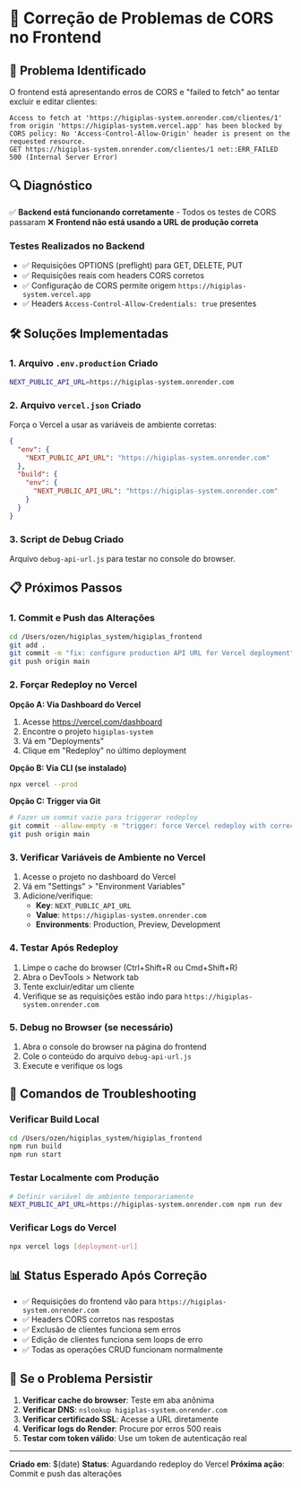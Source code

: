 # 🔧 Correção de Problemas de CORS no Frontend

## 🚨 Problema Identificado

O frontend está apresentando erros de CORS e "failed to fetch" ao tentar excluir e editar clientes:

```
Access to fetch at 'https://higiplas-system.onrender.com/clientes/1' from origin 'https://higiplas-system.vercel.app' has been blocked by CORS policy: No 'Access-Control-Allow-Origin' header is present on the requested resource.
GET https://higiplas-system.onrender.com/clientes/1 net::ERR_FAILED 500 (Internal Server Error)
```

## 🔍 Diagnóstico

✅ **Backend está funcionando corretamente** - Todos os testes de CORS passaram
❌ **Frontend não está usando a URL de produção correta**

### Testes Realizados no Backend

- ✅ Requisições OPTIONS (preflight) para GET, DELETE, PUT
- ✅ Requisições reais com headers CORS corretos
- ✅ Configuração de CORS permite origem `https://higiplas-system.vercel.app`
- ✅ Headers `Access-Control-Allow-Credentials: true` presentes

## 🛠️ Soluções Implementadas

### 1. Arquivo `.env.production` Criado

```bash
NEXT_PUBLIC_API_URL=https://higiplas-system.onrender.com
```

### 2. Arquivo `vercel.json` Criado

Força o Vercel a usar as variáveis de ambiente corretas:

```json
{
  "env": {
    "NEXT_PUBLIC_API_URL": "https://higiplas-system.onrender.com"
  },
  "build": {
    "env": {
      "NEXT_PUBLIC_API_URL": "https://higiplas-system.onrender.com"
    }
  }
}
```

### 3. Script de Debug Criado

Arquivo `debug-api-url.js` para testar no console do browser.

## 📋 Próximos Passos

### 1. Commit e Push das Alterações

```bash
cd /Users/ozen/higiplas_system/higiplas_frontend
git add .
git commit -m "fix: configure production API URL for Vercel deployment"
git push origin main
```

### 2. Forçar Redeploy no Vercel

**Opção A: Via Dashboard do Vercel**
1. Acesse https://vercel.com/dashboard
2. Encontre o projeto `higiplas-system`
3. Vá em "Deployments"
4. Clique em "Redeploy" no último deployment

**Opção B: Via CLI (se instalado)**
```bash
npx vercel --prod
```

**Opção C: Trigger via Git**
```bash
# Fazer um commit vazio para triggerar redeploy
git commit --allow-empty -m "trigger: force Vercel redeploy with correct env vars"
git push origin main
```

### 3. Verificar Variáveis de Ambiente no Vercel

1. Acesse o projeto no dashboard do Vercel
2. Vá em "Settings" > "Environment Variables"
3. Adicione/verifique:
   - **Key**: `NEXT_PUBLIC_API_URL`
   - **Value**: `https://higiplas-system.onrender.com`
   - **Environments**: Production, Preview, Development

### 4. Testar Após Redeploy

1. Limpe o cache do browser (Ctrl+Shift+R ou Cmd+Shift+R)
2. Abra o DevTools > Network tab
3. Tente excluir/editar um cliente
4. Verifique se as requisições estão indo para `https://higiplas-system.onrender.com`

### 5. Debug no Browser (se necessário)

1. Abra o console do browser na página do frontend
2. Cole o conteúdo do arquivo `debug-api-url.js`
3. Execute e verifique os logs

## 🔧 Comandos de Troubleshooting

### Verificar Build Local
```bash
cd /Users/ozen/higiplas_system/higiplas_frontend
npm run build
npm run start
```

### Testar Localmente com Produção
```bash
# Definir variável de ambiente temporariamente
NEXT_PUBLIC_API_URL=https://higiplas-system.onrender.com npm run dev
```

### Verificar Logs do Vercel
```bash
npx vercel logs [deployment-url]
```

## 📊 Status Esperado Após Correção

- ✅ Requisições do frontend vão para `https://higiplas-system.onrender.com`
- ✅ Headers CORS corretos nas respostas
- ✅ Exclusão de clientes funciona sem erros
- ✅ Edição de clientes funciona sem loops de erro
- ✅ Todas as operações CRUD funcionam normalmente

## 🚨 Se o Problema Persistir

1. **Verificar cache do browser**: Teste em aba anônima
2. **Verificar DNS**: `nslookup higiplas-system.onrender.com`
3. **Verificar certificado SSL**: Acesse a URL diretamente
4. **Verificar logs do Render**: Procure por erros 500 reais
5. **Testar com token válido**: Use um token de autenticação real

---

**Criado em**: $(date)
**Status**: Aguardando redeploy do Vercel
**Próxima ação**: Commit e push das alterações